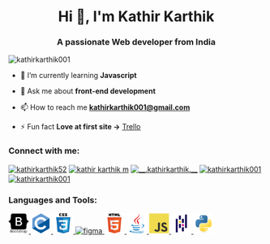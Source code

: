 <h1 align="center">Hi 👋, I'm Kathir Karthik</h1>
<h3 align="center">A passionate Web developer from India</h3>

<p align="left"> <img src="https://komarev.com/ghpvc/?username=kathirkarthik001&label=Profile%20views&color=0e75b6&style=flat" alt="kathirkarthik001" /> </p>

- 🌱 I’m currently learning **Javascript**

- 💬 Ask me about **front-end development**

- 📫 How to reach me **kathirkarthik001@gmail.com**

- ⚡ Fun fact **Love at first site ->**  <a href="https://kathirkarthik001.github.io/Trello_Responsive_Site/" target="blank">
Trello </a>


<h3 align="left">Connect with me:</h3>
<p align="left">
<a href="https://twitter.com/kathirkarthik52" target="blank"><img align="center" src="https://raw.githubusercontent.com/rahuldkjain/github-profile-readme-generator/master/src/images/icons/Social/twitter.svg" alt="kathirkarthik52" height="30" width="40" /></a>
<a href="https://linkedin.com/in/kathir karthik m" target="blank"><img align="center" src="https://raw.githubusercontent.com/rahuldkjain/github-profile-readme-generator/master/src/images/icons/Social/linked-in-alt.svg" alt="kathir karthik m" height="30" width="40" /></a>
<a href="https://instagram.com/__.kathirkarthik.__" target="blank"><img align="center" src="https://raw.githubusercontent.com/rahuldkjain/github-profile-readme-generator/master/src/images/icons/Social/instagram.svg" alt="__.kathirkarthik.__" height="30" width="40" /></a>
<a href="https://www.hackerrank.com/kathirkarthik001" target="blank"><img align="center" src="https://raw.githubusercontent.com/rahuldkjain/github-profile-readme-generator/master/src/images/icons/Social/hackerrank.svg" alt="kathirkarthik001" height="30" width="40" /></a>
<a href="https://www.leetcode.com/kathirkarthik001" target="blank"><img align="center" src="https://raw.githubusercontent.com/rahuldkjain/github-profile-readme-generator/master/src/images/icons/Social/leet-code.svg" alt="kathirkarthik001" height="30" width="40" /></a>
</p>

<h3 align="ce">Languages and Tools:</h3>
<p align="left" >
  <a href="https://getbootstrap.com" target="_blank" rel="noreferrer"> <img src="https://raw.githubusercontent.com/devicons/devicon/master/icons/bootstrap/bootstrap-plain-wordmark.svg" alt="bootstrap" width="40" height="40"/> </a> 
  <a href="https://www.cprogramming.com/" target="_blank" rel="noreferrer"> <img src="https://raw.githubusercontent.com/devicons/devicon/master/icons/c/c-original.svg" alt="c" width="40" height="40"/> </a> <a href="https://www.w3schools.com/css/" target="_blank" rel="noreferrer"> <img src="https://raw.githubusercontent.com/devicons/devicon/master/icons/css3/css3-original-wordmark.svg" alt="css3" width="40" height="40"/> </a> 
  <a href="https://www.figma.com/" target="_blank" rel="noreferrer"> <img src="https://www.vectorlogo.zone/logos/figma/figma-icon.svg" alt="figma" width="40" height="40"/> </a> 
  <a href="https://www.w3.org/html/" target="_blank" rel="noreferrer"> <img src="https://raw.githubusercontent.com/devicons/devicon/master/icons/html5/html5-original-wordmark.svg" alt="html5" width="40" height="40"/> </a> <a href="https://www.java.com" target="_blank" rel="noreferrer"> <img src="https://raw.githubusercontent.com/devicons/devicon/master/icons/java/java-original.svg" alt="java" width="40" height="40"/> </a> <a href="https://developer.mozilla.org/en-US/docs/Web/JavaScript" target="_blank" rel="noreferrer"> <img src="https://raw.githubusercontent.com/devicons/devicon/master/icons/javascript/javascript-original.svg" alt="javascript" width="40" height="40"/> </a> <a href="https://pandas.pydata.org/" target="_blank" rel="noreferrer"> <img src="https://raw.githubusercontent.com/devicons/devicon/2ae2a900d2f041da66e950e4d48052658d850630/icons/pandas/pandas-original.svg" alt="pandas" width="40" height="40"/> </a> <a href="https://www.python.org" target="_blank" rel="noreferrer"> <img src="https://raw.githubusercontent.com/devicons/devicon/master/icons/python/python-original.svg" alt="python" width="40" height="40"/> </a> </p>
